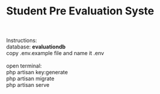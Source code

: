 <h1>Student Pre Evaluation Syste</h1>
<br>
<br>
Instructions:<br>
database: <b>evaluationdb</b><br>
copy .env.example file and name it .env<br><br>
open terminal:<br>
php artisan key:generate<br>
php artisan migrate<br>
php artisan serve
